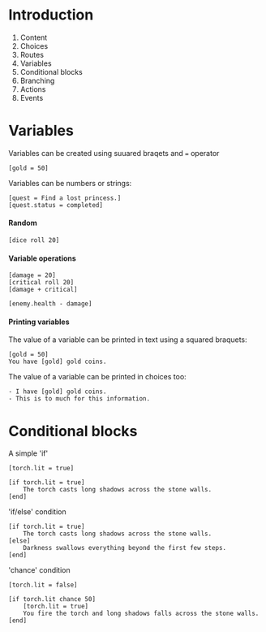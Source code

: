 # Introduction

1) Content
2) Choices
3) Routes
4) Variables
5) Conditional blocks
6) Branching
7) Actions
8) Events



# Variables

Variables can be created using suuared braqets and `=` operator

```
[gold = 50]
```

Variables can be numbers or strings:

```
[quest = Find a lost princess.]
[quest.status = completed]
```


#### Random
```
[dice roll 20]
```


#### Variable operations

```
[damage = 20]
[critical roll 20]
[damage + critical]

[enemy.health - damage]
```


#### Printing variables

The value of a variable can be printed in text using a squared braquets:

```
[gold = 50]
You have [gold] gold coins.
```

The value of a variable can be printed in choices too:

```
- I have [gold] gold coins.
- This is to much for this information.
```



# Conditional blocks

A simple 'if'

```
[torch.lit = true]

[if torch.lit = true]
    The torch casts long shadows across the stone walls.
[end]
```

'if/else' condition

```
[if torch.lit = true]
    The torch casts long shadows across the stone walls.
[else]
    Darkness swallows everything beyond the first few steps.
[end]
```

'chance' condition

```
[torch.lit = false]

[if torch.lit chance 50]
    [torch.lit = true]
    You fire the torch and long shadows falls across the stone walls.
[end]
```
